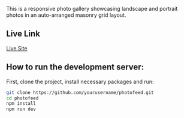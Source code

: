 This is a responsive photo gallery showcasing landscape and portrait photos in an auto-arranged masonry grid layout.

## Live Link

[Live Site](https://photofeed-amber.vercel.app/)

## How to run the development server:

First, clone the project, install necessary packages and run:

```bash
git clone https://github.com/yourusername/photofeed.git
cd photofeed
npm install
npm run dev

```
